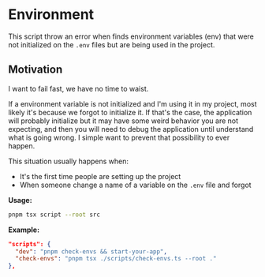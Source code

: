 # Environment
This script throw an error when finds environment variables (env) that were not initialized on the `.env` files but are being used in the project.

## Motivation
I want to fail fast, we have no time to waist.

If a environment variable is not initialized and I'm using it in my project, most likely it's because we forgot to initialize it. If that's the case, the application will probably initialize but it may have some weird behavior you are not expecting, and then you will need to debug the application until understand what is going wrong. I simple want to prevent that possibility to ever happen.

This situation usually happens when:
- It's the first time people are setting up the project
- When someone change a name of a variable on the `.env` file and forgot 

**Usage:**
```bash
pnpm tsx script --root src
```

**Example:**
```json
"scripts": {
  "dev": "pnpm check-envs && start-your-app",
  "check-envs": "pnpm tsx ./scripts/check-envs.ts --root ."
},
```